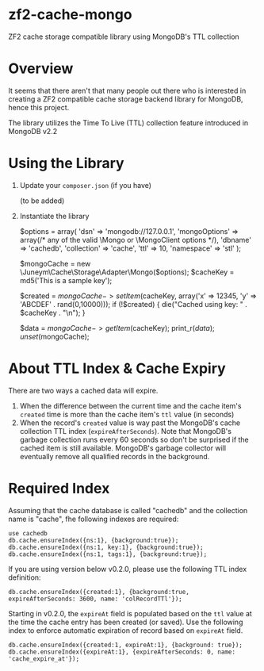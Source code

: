 zf2-cache-mongo
===============

ZF2 cache storage compatible library using MongoDB's TTL collection

Overview
===============
It seems that there aren't that many people out there who is interested in creating a ZF2 compatible cache storage backend library for MongoDB, hence this project. 

The library utilizes  the Time To Live (TTL) collection feature introduced in MongoDB v2.2

Using the Library
================
   1. Update your `composer.json` (if you have)
   
        (to be added)        

   2. Instantiate the library 
       
        $options = array(
          'dsn' => 'mongodb://127.0.0.1',
          'mongoOptions' => array(/* any of the valid \Mongo or \MongoClient options */),
          'dbname' => 'cachedb',
          'collection' => 'cache',
          'ttl' => 10,
          'namespace' => 'stl'
        );

        $mongoCache = new \Juneym\Cache\Storage\Adapter\Mongo($options);
        $cacheKey = md5('This is a sample key');
        
        $created = $mongoCache->setItem($cacheKey, array('x' => 12345, 'y' => 'ABCDEF' . rand(0,10000)));
        if (!$created) {
            die("Cached using key: " . $cacheKey . "\n");
        } 
        
        $data = $mongoCache->getItem($cacheKey);
        print_r($data);
        unset($mongoCache);


About TTL Index & Cache Expiry
================
There are two ways a cached data will expire. 

   1. When the difference between the current time and the cache item's `created` time is more than the cache item's `ttl` value (in seconds)
   2. When the record's `created` value is way past the MongoDB's cache collection TTL index (`expireAfterSeconds`). Note that MongoDB's garbage collection runs every 60 seconds so don't be surprised if the cached item is still available. MongoDB's garbage collector will eventually remove all qualified records in the background. 

Required Index
================
Assuming that the cache database is called "cachedb" and the collection name is "cache", fhe following
indexes are required:

    use cachedb
    db.cache.ensureIndex({ns:1}, {background:true});
    db.cache.ensureIndex({ns:1, key:1}, {background:true});
    db.cache.ensureIndex({ns:1, tags:1}, {background:true});
    

If you are using version below v0.2.0, please use the following TTL index definition:

    db.cache.ensureIndex({created:1}, {background:true, expireAfterSeconds: 3600, name: 'colRecordTTl'});

Starting in v0.2.0, the `expireAt` field is populated based on the `ttl` value at the time the cache entry has been created (or saved). Use the following index to enforce automatic expiration of record based on `expireAt` field.

    db.cache.ensureIndex({created:1, expireAt:1}, {background: true});
    db.cache.ensureIndex({expireAt:1}, {expireAfterSeconds: 0, name: 'cache_expire_at'});


